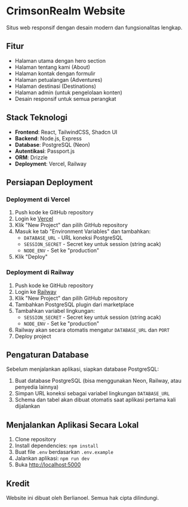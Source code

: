 # CrimsonRealm Website

Situs web responsif dengan desain modern dan fungsionalitas lengkap.

## Fitur

- Halaman utama dengan hero section
- Halaman tentang kami (About)
- Halaman kontak dengan formulir
- Halaman petualangan (Adventures)
- Halaman destinasi (Destinations)
- Halaman admin (untuk pengelolaan konten)
- Desain responsif untuk semua perangkat

## Stack Teknologi

- **Frontend**: React, TailwindCSS, Shadcn UI
- **Backend**: Node.js, Express
- **Database**: PostgreSQL (Neon)
- **Autentikasi**: Passport.js
- **ORM**: Drizzle
- **Deployment**: Vercel, Railway

## Persiapan Deployment

### Deployment di Vercel

1. Push kode ke GitHub repository
2. Login ke [Vercel](https://vercel.com)
3. Klik "New Project" dan pilih GitHub repository
4. Masuk ke tab "Environment Variables" dan tambahkan:
   - `DATABASE_URL` - URL koneksi PostgreSQL
   - `SESSION_SECRET` - Secret key untuk session (string acak)
   - `NODE_ENV` - Set ke "production"
5. Klik "Deploy"

### Deployment di Railway

1. Push kode ke GitHub repository
2. Login ke [Railway](https://railway.app)
3. Klik "New Project" dan pilih GitHub repository
4. Tambahkan PostgreSQL plugin dari marketplace
5. Tambahkan variabel lingkungan:
   - `SESSION_SECRET` - Secret key untuk session (string acak)
   - `NODE_ENV` - Set ke "production"
6. Railway akan secara otomatis mengatur `DATABASE_URL` dan `PORT`
7. Deploy project

## Pengaturan Database

Sebelum menjalankan aplikasi, siapkan database PostgreSQL:

1. Buat database PostgreSQL (bisa menggunakan Neon, Railway, atau penyedia lainnya)
2. Simpan URL koneksi sebagai variabel lingkungan `DATABASE_URL`
3. Schema dan tabel akan dibuat otomatis saat aplikasi pertama kali dijalankan

## Menjalankan Aplikasi Secara Lokal

1. Clone repository
2. Install dependencies: `npm install`
3. Buat file `.env` berdasarkan `.env.example`
4. Jalankan aplikasi: `npm run dev`
5. Buka [http://localhost:5000](http://localhost:5000)

## Kredit

Website ini dibuat oleh Berlianoel. Semua hak cipta dilindungi.